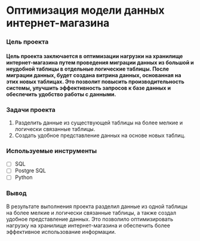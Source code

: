 # Оптимизация модели данных интернет-магазина

### Цель проекта

#### Цель проекта заключается в оптимизации нагрузки на хранилище интернет-магазина путем проведения миграции данных из большой и неудобной таблицы в отдельные логические таблицы. После миграции данных, будет создана витрина данных, основанная на этих новых таблицах. Это позволит повысить производительность системы, улучшить эффективность запросов к базе данных и обеспечить удобство работы с данными.

### Задачи проекта

1. Разделить данные из существующей таблицы на более мелкие и логически связанные таблицы.
2. Создать удобное представление данных на основе новых таблиц.

### Используемые инструменты

- [ ] SQL
- [ ] Postgre SQL
- [ ] Python

### Вывод

В результате выполнения проекта разделил данные из одной таблицы на более мелкие и логически связанные таблицы, а также создал удобное представление данных. Это позволило оптимизировать нагрузку на хранилище интернет-магазина и обеспечить более эффективное использование информации.
